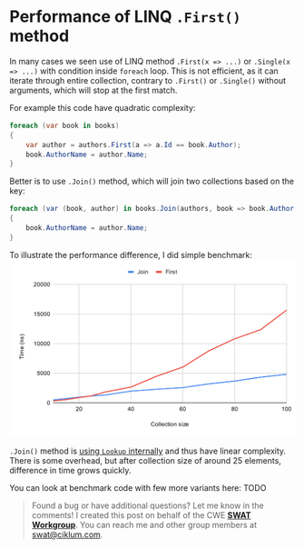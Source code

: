 # Performance of LINQ `.First()` method

In many cases we seen use of LINQ method `.First(x => ...)` or `.Single(x => ...)` with condition inside `foreach` loop. This is not efficient, as it can iterate through entire collection, contrary to `.First()` or `.Single()` without arguments, which will stop at the first match. 

For example this code have quadratic complexity:

```csharp
foreach (var book in books)
{
    var author = authors.First(a => a.Id == book.Author);
    book.AuthorName = author.Name;
}
```

Better is to use `.Join()` method, which will join two collections based on the key:

```csharp
foreach (var (book, author) in books.Join(authors, book => book.Author, author => author.Id, Tuple.Create))
{
    book.AuthorName = author.Name;
}
```

To illustrate the performance difference, I did simple benchmark:
![First and Join performance comparison](2024-02-13_JIV_First-Performance-chart.svg)

`.Join()` method is [using `Lookup` internally](https://source.dot.net/#System.Linq/System/Linq/Join.cs,48) and thus have linear complexity. There is some overhead, but after collection size of around 25 elements, difference in time grows quickly.

You can look at benchmark code with few more variants here: TODO

> Found a bug or have additional questions? Let me know in the comments! I created this post on behalf of the CWE [**SWAT Workgroup**](https://wiki.ciklum.net/display/CGNA/SWAT+Workgroup). You can reach me and other group members at swat@ciklum.com.